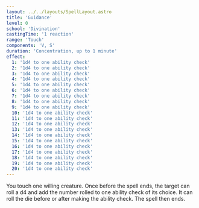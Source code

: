 ```yaml
---
layout: ../../layouts/SpellLayout.astro
title: 'Guidance'
level: 0
school: 'Divination'
castingTime: '1 reaction'
range: 'Touch'
components: 'V, S'
duration: 'Concentration, up to 1 minute'
effect:
  1: '1d4 to one ability check'
  2: '1d4 to one ability check'
  3: '1d4 to one ability check'
  4: '1d4 to one ability check'
  5: '1d4 to one ability check'
  6: '1d4 to one ability check'
  7: '1d4 to one ability check'
  8: '1d4 to one ability check'
  9: '1d4 to one ability check'
  10: '1d4 to one ability check'
  11: '1d4 to one ability check'
  12: '1d4 to one ability check'
  13: '1d4 to one ability check'
  14: '1d4 to one ability check'
  15: '1d4 to one ability check'
  16: '1d4 to one ability check'
  17: '1d4 to one ability check'
  18: '1d4 to one ability check'
  19: '1d4 to one ability check'
  20: '1d4 to one ability check'
---
```


You touch one willing creature. Once before the spell ends, the target can roll a d4 and add the number rolled to one ability check of its choice. It can roll the die before or after making the ability check. The spell then ends.